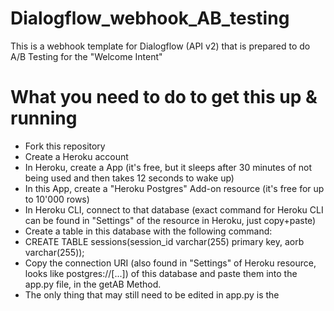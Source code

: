 # Dialogflow_webhook_AB_testing
This is a webhook template for Dialogflow (API v2) that is prepared to do A/B Testing for the "Welcome Intent"

# What you need to do to get this up & running
* Fork this repository
* Create a Heroku account
* In Heroku, create a App (it's free, but it sleeps after 30 minutes of not being used and then takes 12 seconds to wake up)
* In this App, create a "Heroku Postgres" Add-on resource (it's free for up to 10'000 rows)
* In Heroku CLI, connect to that database (exact command for Heroku CLI can be found in "Settings" of the resource in Heroku, just copy+paste)
* Create a table in this database with the following command:
* CREATE TABLE sessions(session_id varchar(255) primary key, aorb varchar(255));
* Copy the connection URI (also found in "Settings" of Heroku resource, looks like postgres://[...]) of this database and paste them into the app.py file, in the getAB Method.
* The only thing that may still need to be edited in app.py is the 
